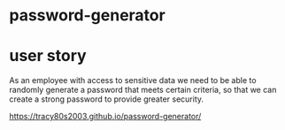 # password-generator

# user story
As an employee with access to sensitive data we need to be able to randomly generate a password that meets certain criteria, so that we can create a strong password to provide greater security.

https://tracy80s2003.github.io/password-generator/